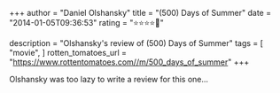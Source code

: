 +++
author = "Daniel Olshansky"
title = "(500) Days of Summer"
date = "2014-01-05T09:36:53"
rating = "⭐⭐⭐⭐🌟"

description = "Olshansky's review of (500) Days of Summer"
tags = [
    "movie",
]
rotten_tomatoes_url = "https://www.rottentomatoes.com//m/500_days_of_summer"
+++

Olshansky was too lazy to write a review for this one...
